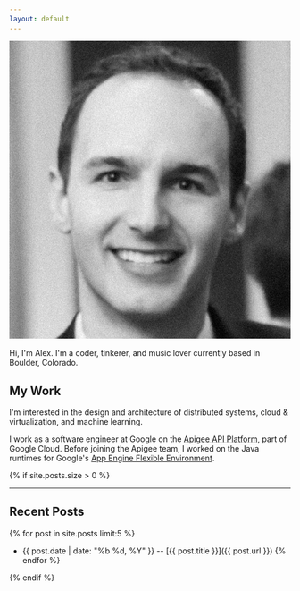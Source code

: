 ```yaml
---
layout: default
---
```


<img class="profile-picture" src="/assets/headshot.jpg">

Hi, I'm Alex. I'm a coder, tinkerer, and music lover currently based in Boulder, Colorado. 

## My Work

I'm interested in the design and architecture of distributed systems, cloud & virtualization, and machine learning.

I work as a software engineer at Google on the [Apigee API Platform](https://cloud.google.com/apigee-api-management/), 
part of Google Cloud. Before joining the Apigee team, I worked on the Java runtimes for Google's 
[App Engine Flexible Environment](https://cloud.google.com/appengine/docs/flexible/).


{% if site.posts.size > 0 %}

---

## Recent Posts
{% for post in site.posts limit:5 %}
  * {{ post.date | date: "%b %d, %Y" }} -- [{{ post.title }}]({{ post.url }})
{% endfor %}

{% endif %}
